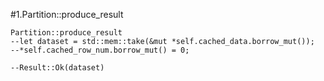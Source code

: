 #1.Partition::produce_result

```
Partition::produce_result
--let dataset = std::mem::take(&mut *self.cached_data.borrow_mut());
--*self.cached_row_num.borrow_mut() = 0;

--Result::Ok(dataset)

```